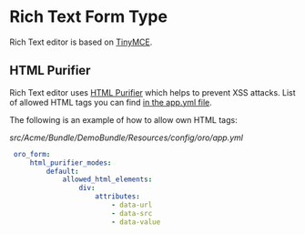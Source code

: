 # Rich Text Form Type

Rich Text editor is based on <a href="https://www.tinymce.com/" target="_blank">TinyMCE</a>.

## HTML Purifier

Rich Text editor uses <a href="http://htmlpurifier.org/docs" target="_blank">HTML Purifier</a> which helps to prevent XSS attacks.
List of allowed HTML tags you can find <a href="https://github.com/oroinc/platform/blob/5.0/src/Oro/Bundle/FormBundle/Resources/config/oro/app.yml" target="_blank">in the app.yml file</a>.

The following is an example of how to allow own HTML tags:

*src/Acme/Bundle/DemoBundle/Resources/config/oro/app.yml*
```yaml
 oro_form:
     html_purifier_modes:
         default:
             allowed_html_elements:
                 div:
                     attributes:
                         - data-url
                         - data-src
                         - data-value
```

<!-- Frontend -->
